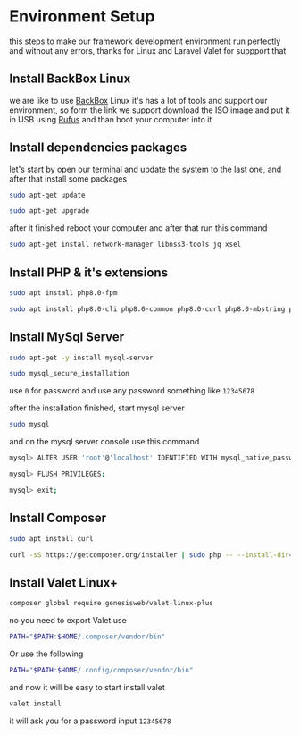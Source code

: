 # Environment Setup
this steps to make our framework development environment run perfectly and without any errors, thanks for Linux and Laravel Valet for suppport that

## Install BackBox Linux

we are like to use [BackBox](https://www.backbox.org/download/) Linux it's has a lot of tools and support our environment, so form the link we support download the ISO image and put it in USB using [Rufus](https://rufus.ie/en/) and than boot your computer into it

## Install dependencies packages
let's start by open our terminal and update the system to the last one, and after that install some packages

```bash
sudo apt-get update
```

```bash
sudo apt-get upgrade
```

after it finished reboot your computer and after that run this command

```bash
sudo apt-get install network-manager libnss3-tools jq xsel
```

## Install PHP & it's extensions
```bash
sudo apt install php8.0-fpm
```

```bash
sudo apt install php8.0-cli php8.0-common php8.0-curl php8.0-mbstring php8.0-opcache php8.0-readline php8.0-xml php8.0-zip php8.0-mysql php8.0-gd
```

## Install MySql Server

```bash
sudo apt-get -y install mysql-server
```

```bash
sudo mysql_secure_installation
```

use `0` for password and use any password something like `12345678`

after the installation finished, start mysql server

```bash
sudo mysql
```

and on the mysql server console use this command 

```bash
mysql> ALTER USER 'root'@'localhost' IDENTIFIED WITH mysql_native_password BY '12345678';
```
```bash
mysql> FLUSH PRIVILEGES;
```
```bash
mysql> exit;
```

## Install Composer 

```bash
sudo apt install curl
```

```bash
curl -sS https://getcomposer.org/installer | sudo php -- --install-dir=/usr/local/bin --filename=composer
```

## Install Valet Linux+

```bash
composer global require genesisweb/valet-linux-plus
```

no you need to export Valet use
```bash
PATH="$PATH:$HOME/.composer/vendor/bin"
```
Or use the following
```bash
PATH="$PATH:$HOME/.config/composer/vendor/bin"
```

and now it will be easy to start install valet 

```bash
valet install
```

it will ask you for a password input `12345678`



